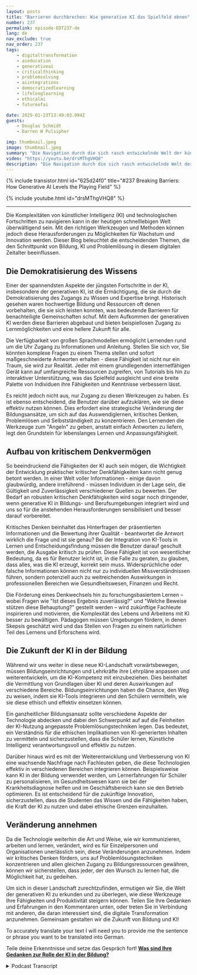 ```yaml
---
layout: posts
title: "Barrieren durchbrechen: Wie generative KI das Spielfeld ebnen"
number: 237
permalink: episode-EDT237-de
lang: de
nav_exclude: true
nav_order: 237
tags:
    - digitaltransformation
    - aieducation
    - generativeai
    - criticalthinking
    - problemsolving
    - aiintegrations
    - democratizedlearning
    - lifelonglearning
    - ethicalai
    - futureofai

date: 2025-01-23T13:49:03.994Z
guests:
    - Douglas Schmidt
    - Darren W Pulsipher

img: thumbnail.jpeg
image: thumbnail.jpeg
summary: "Die Navigation durch die sich rasch entwickelnde Welt der künstlichen Intelligenz (KI) und Technologie kann einschüchternd erscheinen, doch mit den richtigen Werkzeugen und Strategien verwandeln sich diese Herausforderungen in Wachstumschancen. Diese Episode erforscht, wie generative KI Wissen demokratisiert, Bildungsbarrieren abbaut und eine neue Ära des lebenslangen Lernens fördert. Darren und der wiederkehrende Gast Dr. Doug Schmidt gehen auf die Bedeutung des kritischen Denkens in einer KI-gesteuerten Welt ein, betonen dessen Dringlichkeit und die sich wandelnde Rolle der Bildung bei der Vermittlung von KI-Kenntnissen. Sie diskutieren auch darüber, wie wichtig es ist, Veränderungen zu begrüßen, um in diesem digitalen Zeitalter zu gedeihen. Begleiten Sie uns, während wir die Schnittstelle von KI, Bildung und Innovation erkunden, um die Zukunft des Lernens und Problemlösens zu gestalten."
video: "https://youtu.be/drsMThgVHQ8"
description: "Die Navigation durch die sich rasch entwickelnde Welt der künstlichen Intelligenz (KI) und Technologie kann einschüchternd erscheinen, doch mit den richtigen Werkzeugen und Strategien verwandeln sich diese Herausforderungen in Wachstumschancen. Diese Episode erforscht, wie generative KI Wissen demokratisiert, Bildungsbarrieren abbaut und eine neue Ära des lebenslangen Lernens fördert. Darren und der wiederkehrende Gast Dr. Doug Schmidt gehen auf die Bedeutung des kritischen Denkens in einer KI-gesteuerten Welt ein, betonen dessen Dringlichkeit und die sich wandelnde Rolle der Bildung bei der Vermittlung von KI-Kenntnissen. Sie diskutieren auch darüber, wie wichtig es ist, Veränderungen zu begrüßen, um in diesem digitalen Zeitalter zu gedeihen. Begleiten Sie uns, während wir die Schnittstelle von KI, Bildung und Innovation erkunden, um die Zukunft des Lernens und Problemlösens zu gestalten."
---
```


<div>
{% include transistor.html id="625d24f0" title="#237 Breaking Barriers: How Generative AI Levels the Playing Field" %}

{% include youtube.html id="drsMThgVHQ8" %}
</div>

---

Die Komplexitäten von künstlicher Intelligenz (KI) und technologischen Fortschritten zu navigieren kann in der heutigen schnelllebigen Welt überwältigend sein. Mit den richtigen Werkzeugen und Methoden können jedoch diese Herausforderungen zu Möglichkeiten für Wachstum und Innovation werden. Dieser Blog beleuchtet die entscheidenden Themen, die den Schnittpunkt von Bildung, KI und Problemlösung in diesem digitalen Zeitalter beeinflussen.

## Die Demokratisierung des Wissens

Einer der spannendsten Aspekte der jüngsten Fortschritte in der KI, insbesondere der generativen KI, ist die Ermächtigung, die sie durch die Demokratisierung des Zugangs zu Wissen und Expertise bringt. Historisch gesehen waren hochwertige Bildung und Ressourcen oft denen vorbehalten, die sie sich leisten konnten, was bedeutende Barrieren für benachteiligte Gemeinschaften schuf. Mit dem Aufkommen der generativen KI werden diese Barrieren abgebaut und bieten beispiellosen Zugang zu Lernmöglichkeiten und eine hellere Zukunft für alle.

Die Verfügbarkeit von großen Sprachmodellen ermöglicht Lernenden rund um die Uhr Zugang zu Informationen und Anleitung. Stellen Sie sich vor, Sie könnten komplexe Fragen zu einem Thema stellen und sofort maßgeschneiderte Antworten erhalten - diese Fähigkeit ist nicht nur ein Traum, sie wird zur Realität. Jeder mit einem grundlegenden internetfähigen Gerät kann auf umfangreiche Ressourcen zugreifen, von Tutorials bis hin zu interaktiver Unterstützung, was das Spielfeld ausgleicht und eine breite Palette von Individuen ihre Fähigkeiten und Kenntnisse verbessern lässt.

Es reicht jedoch nicht aus, nur Zugang zu diesen Werkzeugen zu haben. Es ist ebenso entscheidend, die Benutzer darüber aufzuklären, wie sie diese effektiv nutzen können. Dies erfordert eine strategische Veränderung der Bildungsansätze, um sich auf das Auswendiglernen, kritisches Denken, Problemlösen und Selbstständigkeit zu konzentrieren. Den Lernenden die Werkzeuge zum "Angeln" zu geben, anstatt einfach Antworten zu liefern, legt den Grundstein für lebenslanges Lernen und Anpassungsfähigkeit.

## Aufbau von kritischem Denkvermögen

So beeindruckend die Fähigkeiten der KI auch sein mögen, die Wichtigkeit der Entwicklung praktischer kritischer Denkfähigkeiten kann nicht genug betont werden. In einer Welt voller Informationen - einige davon glaubwürdig, andere irreführend - müssen Individuen in der Lage sein, die Gültigkeit und Zuverlässigkeit verschiedener Quellen zu bewerten. Der Bedarf an robusten kritischen Denkfähigkeiten wird sogar noch dringender, wenn generative KI in Bildungs- und Berufsumgebungen integriert wird und uns so für die anstehenden Herausforderungen sensibilisiert und besser darauf vorbereitet.

Kritisches Denken beinhaltet das Hinterfragen der präsentierten Informationen und die Bewertung ihrer Qualität - beantwortet die Antwort wirklich die Frage und ist sie genau? Bei der Integration von KI-Tools in Lernen und Entscheidungsfindung müssen die Benutzer darauf geschult werden, die Ausgabe kritisch zu prüfen. Diese Fähigkeit ist von wesentlicher Bedeutung, da es für Benutzer leicht ist, in die Falle zu geraten, zu glauben, dass alles, was die KI erzeugt, korrekt sein muss. Widersprüchliche oder falsche Informationen können nicht nur zu individuellen Missverständnissen führen, sondern potenziell auch zu weitreichenden Auswirkungen in professionellen Bereichen wie Gesundheitswesen, Finanzen und Recht.

Die Förderung eines Denkwechsels hin zu forschungsbasiertem Lernen – wobei Fragen wie "Ist dieses Ergebnis zuverlässig?" und "Welche Beweise stützen diese Behauptung?" gestellt werden – wird zukünftige Fachleute inspirieren und motivieren, die Komplexität des Lebens und Arbeitens mit KI besser zu bewältigen. Pädagogen müssen Umgebungen fördern, in denen Skepsis geschätzt wird und das Stellen von Fragen zu einem natürlichen Teil des Lernens und Erforschens wird.

## Die Zukunft der KI in der Bildung

Während wir uns weiter in diese neue KI-Landschaft vorwärtsbewegen, müssen Bildungseinrichtungen und Lehrkräfte ihre Lehrpläne anpassen und weiterentwickeln, um die KI-Kompetenz mit einzubeziehen. Dies beinhaltet die Vermittlung von Grundlagen über KI und deren Auswirkungen auf verschiedene Bereiche. Bildungseinrichtungen haben die Chance, den Weg zu weisen, indem sie KI-Tools integrieren und den Schülern vermitteln, wie sie diese ethisch und effektiv einsetzen können.

Ein ganzheitlicher Bildungsansatz sollte verschiedene Aspekte der Technologie abdecken und dabei den Schwerpunkt auf auf die Feinheiten der KI-Nutzung angepasste Problemlösungstechniken legen. Das bedeutet, ein Verständnis für die ethischen Implikationen von KI-generierten Inhalten zu vermitteln und sicherzustellen, dass die Schüler lernen, Künstliche Intelligenz verantwortungsvoll und effektiv zu nutzen.

Darüber hinaus wird es mit der Weiterentwicklung und Verbesserung von KI eine wachsende Nachfrage nach Fachleuten geben, die diese Technologien effektiv in verschiedenen Bereichen integrieren können. Beispielsweise kann KI in der Bildung verwendet werden, um Lernerfahrungen für Schüler zu personalisieren, im Gesundheitswesen kann sie bei der Krankheitsdiagnose helfen und im Geschäftsbereich kann sie den Betrieb optimieren. Es ist entscheidend für die zukünftige Innovation, sicherzustellen, dass die Studenten das Wissen und die Fähigkeiten haben, die Kraft der KI zu nutzen und dabei ethische Grenzen einzuhalten.

## Veränderung annehmen

Da die Technologie weiterhin die Art und Weise, wie wir kommunizieren, arbeiten und lernen, verändert, wird es für Einzelpersonen und Organisationen unerlässlich sein, diese Veränderungen anzunehmen. Indem wir kritisches Denken fördern, uns auf Problemlösungstechniken konzentrieren und allen gleichen Zugang zu Bildungsressourcen gewähren, können wir sicherstellen, dass jeder, der den Wunsch zu lernen hat, die Möglichkeit hat, zu gedeihen.

Um sich in dieser Landschaft zurechtzufinden, ermutigen wir Sie, die Welt der generativen KI zu erkunden und zu überlegen, wie diese Werkzeuge Ihre Fähigkeiten und Produktivität steigern können. Teilen Sie Ihre Gedanken und Erfahrungen in den Kommentaren unten, oder treten Sie in Verbindung mit anderen, die daran interessiert sind, die digitale Transformation anzunehmen. Gemeinsam gestalten wir die Zukunft von Bildung und KI!

To accurately translate your text I will need you to provide me the sentence or phrase you want to be translated into German.

Teile deine Erkenntnisse und setze das Gespräch fort! **[Was sind Ihre Gedanken zur Rolle der KI in der Bildung?](#)**



<details>
<summary> Podcast Transcript </summary>

<p></p>

</details>
